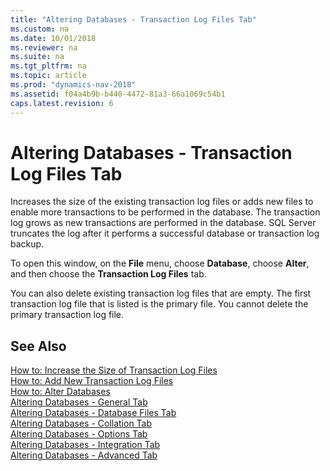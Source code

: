 ```yaml
---
title: "Altering Databases - Transaction Log Files Tab"
ms.custom: na
ms.date: 10/01/2018
ms.reviewer: na
ms.suite: na
ms.tgt_pltfrm: na
ms.topic: article
ms.prod: "dynamics-nav-2018"
ms.assetid: f04a4b9b-b440-4472-81a3-66a1069c54b1
caps.latest.revision: 6
---
```

# Altering Databases - Transaction Log Files Tab
Increases the size of the existing transaction log files or adds new files to enable more transactions to be performed in the database. The transaction log grows as new transactions are performed in the database. SQL Server truncates the log after it performs a successful database or transaction log backup.  
  
 To open this window, on the **File** menu, choose **Database**, choose **Alter**, and then choose the **Transaction Log Files** tab.  
  
 You can also delete existing transaction log files that are empty. The first transaction log file that is listed is the primary file. You cannot delete the primary transaction log file.  
  
## See Also  
 [How to: Increase the Size of Transaction Log Files](How-to--Increase-the-Size-of-Transaction-Log-Files.md)   
 [How to: Add New Transaction Log Files](How-to--Add-New-Transaction-Log-Files.md)   
 [How to: Alter Databases](How-to--Alter-Databases.md)   
 [Altering Databases - General Tab](Altering-Databases---General-Tab.md)   
 [Altering Databases - Database Files Tab](Altering-Databases---Database-Files-Tab.md)   
 [Altering Databases - Collation Tab](Altering-Databases---Collation-Tab.md)   
 [Altering Databases - Options Tab](Altering-Databases---Options-Tab.md)   
 [Altering Databases - Integration Tab](Altering-Databases---Integration-Tab.md)   
 [Altering Databases - Advanced Tab](Altering-Databases---Advanced-Tab.md)
